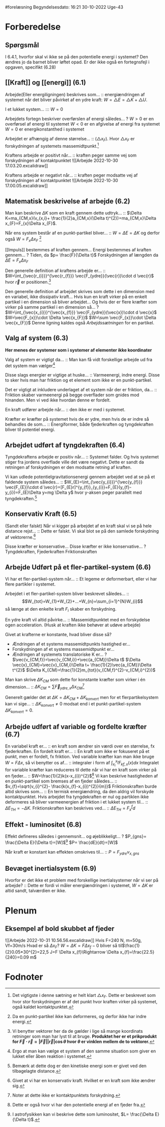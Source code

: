 #forelæsning 
Begyndelsesdato: 16:21   30-10-2022   Uge-43
# Forberedelse
## Spørgsmål
I 6.4.1, hvorfor skal vi ikke se på den potentielle energi i systemet? Den ændres jo da barnet bliver løftet opad.
Er der ikke også en fortegnsfejl i opgaven, specifikt (6.28)
## [[Kraft]] og [[energi]] (6.1)

Arbejde(Eller energiligningen) beskrives som... :: energiændringen af systemet når det bliver påvirket af en ydre kraft: $W=\triangle E=\triangle K+\triangle U$.
<!--SR:!2022-11-03,3,250-->
I et lukket system... ::: $W=0$
<!--SR:!2022-11-04,4,270!2022-11-04,4,277-->

Arbejdets fortegn beskriver overførslen af energi således...
?
$W>0$ er en overførsel af energi til systemet
$W<0$ er en afgivelse af energi fra systemet
$W=0$ er energikonstanthed i systemet
<!--SR:!2022-11-04,4,277-->

Arbejdet er afhængig af denne størrelse... :: $(\triangle x_{F})$. Hvor $\triangle x_{F}$ er forskydningen af systemets massemidtpunkt.[^1]
<!--SR:!2022-11-04,4,277-->

Kraftens arbejde er positivt når... :: kraften peger samme vej som forskydningen af kontaktpunktet ![[Arbejde 2022-10-30 17.03.20.excalidraw]]
<!--SR:!2022-11-04,4,270-->
Kraftens arbejde er negativt når... :: kraften peger modsatte vej af forskydningen af kontaktpunktet ![[Arbejde 2022-10-30 17.00.05.excalidraw]]
<!--SR:!2022-11-04,4,270-->
## Matematisk beskrivelse af arbejde (6.2)

Man kan beskrive $\Delta K$ som en kraft gennem dette udtryk... :: $\Delta K=ma_{CM,x}(v_{x,i}+ \frac{1}{2}a_{CM,x}(\Delta t)^{2})=ma_{CM,x}\Delta x_{F}=F_{x}\Delta x_{F}$.
<!--SR:!2022-11-04,4,277-->
Når ens system består af en punkt-partikel bliver... :: $W=\Delta E=\Delta K$ og derfor også $W=F_{x}\Delta x_{F}$ [^2]
<!--SR:!2022-11-04,4,270-->

[[Impuls]] bestemmes af kraften gennem... 
Energi bestemmes af kraften gennem... 
?
Tiden, da $p= \frac{F}{\Delta t}$ 
Forskydningen af længden da $\Delta E=F_{x}\Delta x_{F}$
<!--SR:!2022-11-04,4,277-->

Den generelle definition af kraftens arbejde er... :: $W=\int_{\vec{r_{i}}}^{\vec{r_{f}}} \vec{F_{ydre}}(\vec{r})\cdot d \vec{r}$ hvor $\vec{r}$ er positionen.[^3]
<!--SR:!2022-11-04,4,277-->

Den generelle definition af arbejdet skrives som dette i en dimension med en variabel, ikke dissipativ kraft...
Hvis kun en kraft virker på en enkelt partikel i en dimension så bliver arbejdet...
Og hvis der er flere kræfter som virker på samme partikel i en dimension så...
?
$W=\int_{\vec{x_{i}}}^{\vec{x_{f}}} \vec{F_{ydre}}(\vec{x})\cdot d \vec{x}$
$W=\vec{F_{x}}\cdot \Delta \vec{x_{F}}$
$W=\sum \vec{F_{x}}\cdot \Delta \vec{x_{F}}$ Denne ligning kaldes også *Arbejdssætningen* for en partikel.
<!--SR:!2022-11-04,4,277-->

## Valg af system (6.3)
**Her menes der systemer som i systemer af elementer ikke koordinater**

Valg af system er vigtigt da... :: Man kan få vidt forskellige arbejde ud fra det system man vælger[^4]
<!--SR:!2022-11-04,4,277-->
Disse slags energier er vigtige at huske... :: Varmeenergi, indre energi. Disse to sker hvis man har friktion og et element som ikke er en punkt-partikel.
<!--SR:!2022-11-06,4,237-->
Det er vigtigt at inkludere underlaget af et system når der er friktion, da... :: Friktion skaber varmeenergi på begge overflader som gnides mod hinanden. Men vi ved ikke hvordan denne er fordelt.
<!--SR:!2022-11-04,4,277-->
En kraft udfører arbejde når... :: den ikke er med i systemet.
<!--SR:!2022-11-04,4,277-->
Kræfter er kræfter på systemet hvis de er ydre, men hvis de er indre så behandles de som... :: Energiformer, både fjederkraften og tyngdekraften bliver til potentiel energi.
<!--SR:!2022-11-04,4,277-->

## Arbejdet udført af tyngdekraften (6.4)

Tyngdekraftens arbejde er positiv når... :: Systemet falder. Og hvis systemet stiger fra jordens overflade ville det være negativt. Dette er sandt da retningen af forskydningen er den modsatte retning af kraften.
<!--SR:!2022-11-04,4,277-->
Vi kan udlede potentielgravitationsenergi gennem arbejdet ved at se på et faldende system således... :: $W_{E}=\int_{\vec{y_{i}}}^{\vec{y_{f}}} \vec{F_{E}}\cdot d \vec{r}=[F_{E}r]^{y_{f}}_{y_{i}}=F_{E}(y_{f}-y_{i})=F_{E}\Delta y=mg \Delta y$ hvor y-aksen peger parallelt med tyngdekraften.[^5]
<!--SR:!2022-11-03,3,257-->



## Konservativ Kraft (6.5)

(Sandt eller falskt) Når vi kigger på arbejdet af en kraft skal vi se på hele distance rejst... :: Dette er falskt. Vi skal blot se på den samlede forskydning af vektorerne.[^6]
<!--SR:!2022-11-04,4,277-->

Disse kræfter er konservative...
Disse kræfter er ikke konservative...
?
Tyngdekraften, Fjederkraften
Friktionskraften
<!--SR:!2022-11-04,4,277-->

## Arbejde Udført på et fler-partikel-system (6.6)

Vi har et fler-partikel-system når... :: Et legeme er deformerbart, eller vi har flere partikler i systemet.
<!--SR:!2022-11-05,3,266-->
Arbejdet i et fler-partikel-system bliver beskrevet således... :: $$W_{tot}=W_{1}+W_{2}+...+W_{n}=\sum_{i=1}^{N}W_{i}$$ så længe at den enkelte kraft $F_{i}$ skaber en forskydning.
<!--SR:!2022-11-05,3,266-->

En ydre kraft vil altid påvirke... :: Massemidtpunktet med en forskydelse ogen acceleration. (Husk at kraften ikke behøver at udøve arbejde)
<!--SR:!2022-11-05,3,266-->

Givet at krafterne er konstante, hvad bliver disse så?
- Ændringen af et systems massemidtpunkts hastighed er...
- Forskydningen af et systems massemidtpunkt er...
- Ændringen af systemets translatoriske K er...
?
$\vec{v_{CM,f}}=\vec{v_{CM,i}}+\vec{a_{CM}}\Delta t$ 
$\Delta \vec{x}_{CM}=\vec{v}_{CM,i}\Delta t+ \frac{1}{2}\vec{a_{CM}}\Delta t^{2}$
$\Delta K_{CM}=\frac{1}{2}m_{tot}(v_{CM,f}^{2}-v_{CM,i}^{2})$
<!--SR:!2022-11-05,3,266-->

Man kan skrive $\Delta K_{CM}$ som dette for konstante kræfter som virker i én dimension... :: $\Delta K_{CM}=\sum \vec{F}_{ydre,x}\Delta x_{CM}$[^7]
<!--SR:!2022-11-05,3,266-->
Generelt gælder det at $\Delta K=\Delta K_{CM}+\Delta K_{konvert}$ men for et flerpartikelsystem kan vi sige... :: $\Delta K_{konvert}\neq 0$ modsat end i et punkt-partikel-system $\Delta K_{konvert}=0$.
<!--SR:!2022-11-05,3,266-->

## Arbejde udført af variable og fordelte kræfter (6.7)

En variabel kraft er... :: en kraft som ændrer sin værdi over en størrelse, fx fjederkraften.
En fordelt kraft er... :: En kraft som ikke er fokuseret på et punkt, men er fordelt, fx friktion.
Ved variable kræfter kan man ikke bruge $W=F \Delta x$, så vi benytter os af... :: integraler i form af $\int_{x_{i}}^{x_{f}}F_{kf,x}(x)dx$
Integralet for variable kræfter kan reduceres til dette når vi har en kraft som virker på en fjeder... :: $W=\frac{1}{2}k(x-x_{i})^{2}$[^8]
Vi kan beskrive hastigheden af en punkt-partikel som bremses af en fjeder således... :: $v_{f}=\sqrt{v_{i}^{2}- \frac{k(x_{f}-x_{i})^{2}}{m}}$ 
Friktionskraften burde altid skrives som... :: En termisk energiændring, da den aldrig vil forskyde kontaktpunktet.
Hvis arbejdet fra tyngdekraften er nul og partiklen ikke deformeres så bliver  varmeenergien af friktion i et lukket system til...  ::  $\Delta E_{TH}=- \Delta K$.
Friktionskraften kan beskrives ved... :: $\Delta E_{TH}=F_{x}^{f}d$

## Effekt - luminositet (6.8)

Effekt defineres således
i gennemsnit...
og øjeblikkeligt...
?
$P_{gns}= \frac{\Delta E}{\Delta t}=[W]$[^9]
$P= \frac{dE}{dt}=[W]$

Når kraft er konstant kan effekten omskrives til... :: $P=F_{ydre}v_{x,gns}$

## Bevæget inertialsystem (6.9)

Hvorfor er det ikke et problem med forskellige inertialsystemer når vi ser på arbejde? :: Dette er fordi vi måler energiændringen i systemet, $W=\Delta K$ er altid sandt, talværdien er ikke.


# Plenum
## Eksempel af bold skubbet af fjeder
![[Arbejde 2022-10-31 10.56.56.excalidraw]]
Hvis F=240 N, m=50g, Vf=30m/s
Hvad er så $\Delta x_{F}$?
$W=\Delta K=F \Delta x_{f}-0$ bliver så til$\frac{1}{2}0.05*30^{2}=22,5 J=F \Delta x_{f}\Rightarrow \Delta x_{f}=\frac{22.5}{240}=0.09 m$

# Fodnoter
[^1]: Det vigtigste i denne sætning er helt klart $\triangle x_{F}$. Dette er beskrevet som hvor stor forskydningen er af det punkt hvor kraften virker på systemet, også kaldet kontaktpunktet.
[^2]: Da en punkt-partikel ikke kan deformeres, og derfor ikke har indre energi.
[^3]: Vi benytter vektorer her da de gælder i lige så mange koordinats retninger som man har lyst til at bruge. **Produktet her er et prikprodukt for $\vec{F}\cdot \vec{r}=|\vec{F}||\vec{r}|\cos{\theta }$ hvor $\theta$ er vinklen mellem de to vektorer.**
[^4]: Ergo at man kan vælge et system af den samme situation som giver en lukket eller åben reaktion i systemet.
[^5]: Bemærk at dette dog er den kinetiske energi som er givet ved den tilbagelagte distance.
[^6]: Givet at vi har en konservativ kraft. Hvilket er en kraft som ikke ændrer sig.
[^7]: Noter at dette ikke er kontaktpunktets forskydning.
[^8]: Dette er også hvor vi har den potentielle energi af en fjeder fra. 
[^9]: I astrofysikken kan vi beskrive dette som luminositet, $L= \frac{\Delta E}{\Delta t}$.